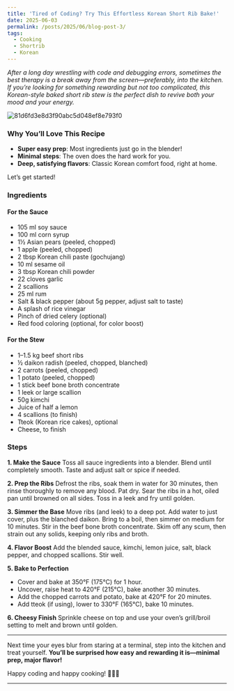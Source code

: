 ```yaml
---
title: 'Tired of Coding? Try This Effortless Korean Short Rib Bake!'
date: 2025-06-03
permalink: /posts/2025/06/blog-post-3/
tags:
  - Cooking
  - Shortrib
  - Korean
---
```


*After a long day wrestling with code and debugging errors, sometimes the best therapy is a break away from the screen—preferably, into the kitchen. If you’re looking for something rewarding but not too complicated, this Korean-style baked short rib stew is the perfect dish to revive both your mood and your energy.*

![81d6fd3e8d3f90abc5d048ef8e793f0](https://github.com/user-attachments/assets/f270f7b1-19c9-4d26-b0e8-e147be082fae)

### Why You’ll Love This Recipe

* **Super easy prep**: Most ingredients just go in the blender!
* **Minimal steps**: The oven does the hard work for you.
* **Deep, satisfying flavors**: Classic Korean comfort food, right at home.

Let’s get started!

### Ingredients

#### For the Sauce

* 105 ml soy sauce
* 100 ml corn syrup
* 1½ Asian pears (peeled, chopped)
* 1 apple (peeled, chopped)
* 2 tbsp Korean chili paste (gochujang)
* 10 ml sesame oil
* 3 tbsp Korean chili powder
* 22 cloves garlic
* 2 scallions
* 25 ml rum
* Salt & black pepper (about 5g pepper, adjust salt to taste)
* A splash of rice vinegar
* Pinch of dried celery (optional)
* Red food coloring (optional, for color boost)

#### For the Stew

* 1–1.5 kg beef short ribs
* ½ daikon radish (peeled, chopped, blanched)
* 2 carrots (peeled, chopped)
* 1 potato (peeled, chopped)
* 1 stick beef bone broth concentrate
* 1 leek or large scallion
* 50g kimchi
* Juice of half a lemon
* 4 scallions (to finish)
* Tteok (Korean rice cakes), optional
* Cheese, to finish

### Steps

**1. Make the Sauce**
Toss all sauce ingredients into a blender. Blend until completely smooth. Taste and adjust salt or spice if needed.

**2. Prep the Ribs**
Defrost the ribs, soak them in water for 30 minutes, then rinse thoroughly to remove any blood.
Pat dry. Sear the ribs in a hot, oiled pan until browned on all sides. Toss in a leek and fry until golden.

**3. Simmer the Base**
Move ribs (and leek) to a deep pot. Add water to just cover, plus the blanched daikon.
Bring to a boil, then simmer on medium for 10 minutes.
Stir in the beef bone broth concentrate.
Skim off any scum, then strain out any solids, keeping only ribs and broth.

**4. Flavor Boost**
Add the blended sauce, kimchi, lemon juice, salt, black pepper, and chopped scallions. Stir well.

**5. Bake to Perfection**

* Cover and bake at 350°F (175°C) for 1 hour.
* Uncover, raise heat to 420°F (215°C), bake another 30 minutes.
* Add the chopped carrots and potato, bake at 420°F for 20 minutes.
* Add tteok (if using), lower to 330°F (165°C), bake 10 minutes.

**6. Cheesy Finish**
Sprinkle cheese on top and use your oven’s grill/broil setting to melt and brown until golden.

---

Next time your eyes blur from staring at a terminal, step into the kitchen and treat yourself.
**You’ll be surprised how easy and rewarding it is—minimal prep, major flavor!**

Happy coding and happy cooking! 🍖🧑‍💻

---
